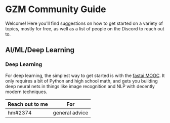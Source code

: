# GZM Community Guide

Welcome! Here you'll find suggestions on how to get started on a variety of topics, mostly for free, as well as a list of people on the Discord to reach out to.

## AI/ML/Deep Learning

### Deep Learning
For deep learning, the simplest way to get started is with the [fastai MOOC](https://course.fast.ai/). It only requires a bit of Python and high school math, and gets you building deep neural nets in things like image recognition and NLP with decently modern techniques.

| Reach out to me | For |
| --------------- | --- |
| hm#2374 | general advice |
